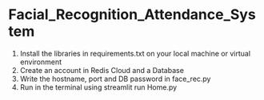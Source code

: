# Facial_Recognition_Attendance_System
1. Install the libraries in requirements.txt on your local machine or virtual environment
2. Create an account in Redis Cloud and a Database
3. Write the hostname, port and DB password in face_rec.py
4. Run in the terminal using streamlit run Home.py
